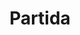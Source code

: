 ---
ref: sol-030-0203
title: "Partida"
author_name: ["Rui Azevedo"]
publisher: ["unknown publisher"]
year: "y1980"
origin: ["Portugal"]
formats: ["book, book-cover"]
disciplines: [graphic-design]
tags:
layout: artifact
status: ["scan"]
published: false
int_published: false
image_count:
date_added: 2023-06-16
batch:
---